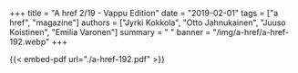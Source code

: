 +++
title = "A href 2/19 - Vappu Edition"
date = "2019-02-01"
tags = ["a href", "magazine"]
authors = ["Jyrki Kokkola", "Otto Jahnukainen", "Juuso Koistinen", "Emilia Varonen"]
summary = " "
banner = "/img/a-href/a-href-192.webp"
+++

{{< embed-pdf url="./a-href-192.pdf" >}}
